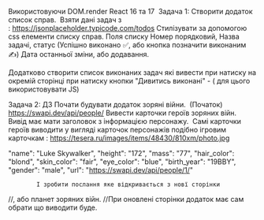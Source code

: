 Використовуючи DOM.render React 16 та 17 
Задача 1:
Створити додаток список справ. 
Взяти дані задач з : https://jsonplaceholder.typicode.com/todos
Стилізувати за допомогою css елементи списку справ.
Поля списку Номер порядковий, Назва задачі, статус (Успішно виконано ✅, або кнопка позначити виконаним  ✍️) Дата останньої зміни, або додавання. 

Додатково створити список виконаних задач які вивести при натиску на окремій сторінці при натиску кнопки "Дивитись виконані" - ( для цього використовувати JS)



Задача 2: ДЗ 
Почати будувати додаток зоряні війни.  (Початок) https://swapi.dev/api/people/
Вивести карточки героїв зоряних війн.   
Вивід має мати заголовок з інформацією персонажу. 
Самі карточки героїв виводити у вигляді карточок персонажів подібно ігровим карточкам : https://tesera.ru/images/items/48430/810xm/photo.jpg

"name": "Luke Skywalker", 
            "height": "172", 
            "mass": "77", 
            "hair_color": "blond", 
            "skin_color": "fair", 
            "eye_color": "blue", 
            "birth_year": "19BBY", 
            "gender": "male", 
             "url": "https://swapi.dev/api/people/1/"

            І зробити послання яке відкривається з новї сторінки 




//, або планет зоряних війн.
//При оновлені сторінки додаток має сам обрати що виводити буде. 